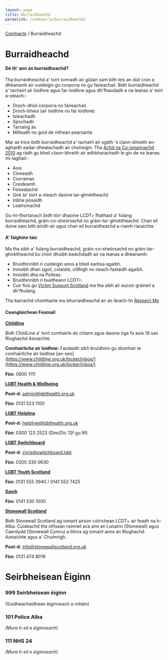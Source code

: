 ```yaml
---
layout: page
title: Burraidheachd
permalink: /comhairle/burraidheachd/
---
```


[Comhairle]({{site.baseurl}}/comhairle/) / Burraidheachd

# Burraidheachd

#### Dè th' ann an burraidheachd?

Tha burraidheachd a' toirt iomradh air giùlan sam bith leis an dùil cron a dhèanamh air cuideigin gu corporra no gu faireachail. Bidh burraidheachd a' tachairt air loidhne agus far-loidhne agus dh'fhaodadh e na leanas a' toirt a-steach:-

*   Droch-dhìol corporra no faireachail.
*   Droch-bheul (air loidhne no far loidhne)
*   Ìsleachadh
*   Spochadh
*   Tarraing às
*   Milleadh no goid de nithean pearsanta

Mar as trice bidh burraidheachd a' tachairt air sgàth 's claon-bhreith an-aghaidh eadar-dhealachadh air choireigin. Tha [Achd na Co-ionannachd 2010](https://geidh.uk/comhairle/coirichean-agus-reachdas/) ag ràdh gu bheil claon-bhreith air adhbharachadh le gin de na leanas mì-laghail:-

*   Aois
*   Cinneadh
*   Ciorraman
*   Creideamh
*   Feisealachd
*   Gnè (a' toirt a-steach daoine tar-ghnèitheach)
*   Inbhe pòsaidh
*   Leatromachd

Gu mì-fhortanach bidh tòrr dhaoine LCDT+ fhathast a' fulang burraidheachd, gràin-co-sheòrsachd no gràin-tar-ghnèitheachd. Chan eil duine sam bith airidh air agus chan eil burraidheachd a-riamh riaraichte.

#### A' faighinn taic

Ma tha sibh a' fulang burraidheachd, gràin-co-sheòrsachd no gràin-tar-ghnèitheachd bu chòir dhuibh beachdadh air na leanas a dhèanamh:

*   Bruidhinnibh ri cuideigin anns a bheil earbsa agaibh.
*   Innisibh dhan sgoil, colaiste, oilthigh no neach-fastaidh agaibh.
*   Innisibh dha na Poileas.
*   Bruidhinnibh ri buidheann LCDT+.
*   Cuir fios gu [Victim Support Scotland](http://www.victimsupportsco.org.uk) ma tha sibh air eucoir gràineil a dh'fhulang.

Tha barrachd chomhairle mu bhurraidheachd air an làrach-lìn [Respect Me](http://www.respectme.org.uk)

#### Ceanglaichean Feumail

[**Childline**](https://www.childline.org.uk/info-advice/your-feelings/sexual-identity/)

Bidh ChildLine a' toirt comhairle do chlann agus daoine òga fo aois 19 san Rìoghachd Aonaichte.

**Comhairliche air loidhne:** Faodaidh sibh bruidhinn gu dìomhair le comhairliche air loidhne [an-seo](https://www.childline.org.uk/locker/inbox/](https://www.childline.org.uk/locker/inbox/)

**Fòn:** 0800 1111

[**LGBT Health & Wellbeing**](http://www.lgbthealth.org.uk/)

**Post-d:** admin@lgbthealth.org.uk

**Fòn:** 0131 523 1100

[**LGBT Helpline**](http://www.lgbthealth.org.uk/helpline/)

**Post-d:** helpline@lgbthealth.org.uk

**Fòn:** 0300 123 2523 (Dim/Dic 12f gu 9f)

[**LGBT Switchboard**](https://switchboard.lgbt/)

**Post-d:** chris@switchboard.lgbt

**Fòn:** 0300 330 0630

[**LGBT Youth Scotland**](https://www.lgbtyouth.org.uk/)

**Fòn:** 0131 555 3940 / 0141 552 7425

[**Samh**](https://www.samh.org.uk)

**Fòn:** 0141 530 1000

[**Stonewall Scotland**](http://www.stonewallscotland.org.uk/)

Bidh Stonewall Scotland ag iomairt airson còirichean LCDT+ air feadh na h-Alba. Cuideachd tha oifisean roinneil aca ann an Lunainn (Stonewall) agus Caerdydd (Stonewall Cymru) a bhios ag iomairt anns an Rìoghachd Aonaichte agus a' Chuimrigh.

**Post-d:** info@stonewallscotland.org.uk

**Fòn:** 0131 474 8019

# Seirbheisean Èiginn

### **999** Seirbheisean èiginn

(Suidheachaidhean èiginneach a-mhàin)

### **101** Police Alba

_(Mura h-eil e èiginneach)_

### **111** NHS 24

_(Mura h-eil e èiginneach)_

